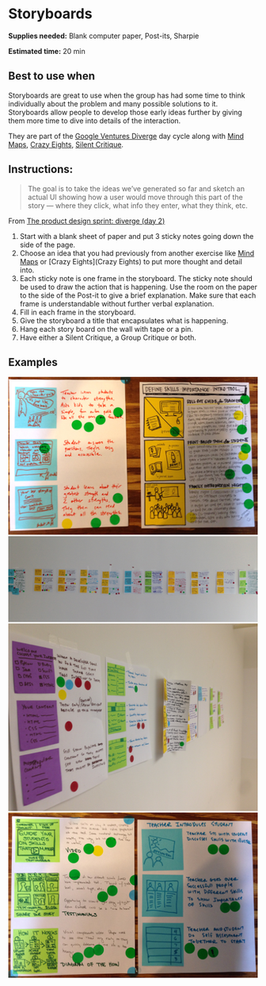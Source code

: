 # Storyboards

**Supplies needed:** Blank computer paper, Post-its, Sharpie

**Estimated time:** 20 min

## Best to use when
Storyboards are great to use when the group has had some time to think
individually about the problem and many possible solutions to it. Storyboards
allow people to develop those early ideas further by giving them more time to
dive into details of the interaction.

They are part of the [Google Ventures
Diverge](http://www.gv.com/lib/the-product-design-sprint-divergeday2)
day cycle along with
[Mind Maps](mind-maps.md),
[Crazy Eights](crazy-eights.md),
[Silent Critique](silent-critique.md).

## Instructions:

> The goal is to take the ideas we’ve generated so far and sketch an actual UI
showing how a user would move through this part of the story — where they click,
what info they enter, what they think, etc.

From [The product design sprint: diverge (day 2)](http://www.gv.com/lib/the-product-design-sprint-divergeday2)

1. Start with a blank sheet of paper
and put 3 sticky notes
going down the side of the page.
2. Choose an idea that you had previously from another exercise 
like [Mind Maps](mind-maps.md)
or [Crazy Eights](Crazy Eights)
to put more thought and detail into.
2. Each sticky note is one frame in the storyboard.
The sticky note should be
used to draw the action that is happening.
Use the room on the paper to the
side of the Post-it to give a brief explanation.
Make sure that each frame is understandable without further verbal explanation.
3. Fill in each frame in the storyboard.
4. Give the storyboard a title that encapsulates what is happening.
5. Hang each story board on the wall with tape or a pin.
6. Have either a Silent Critique, a Group Critique or both.

## Examples

![Individual Storyboards](images/storyboard.jpg)
![Group of Storyboards](images/storyboards.jpg)
![Group of Storyboards](images/storyboards-2.jpg)
![Individual Storyboards](images/storyboard-2.jpg)